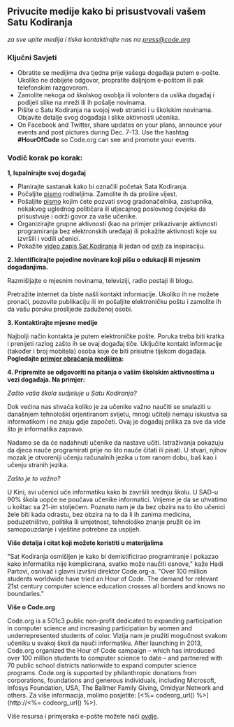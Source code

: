 

## Privucite medije kako bi prisustvovali vašem Satu Kodiranja

*za sve upite medija i tiska kontaktirajte nas na <press@code.org>*

### Ključni Savjeti

  * Obratite se medijima dva tjedna prije vašega događaja putem e-pošte. Ukoliko ne dobijete odgovor, propratite daljnjom e-poštom ili pak telefonskim razgovorom.
  * Zamolite nekoga od školskog osoblja ili volontera da uslika događaj i podijeli slike na mreži ili ih pošalje novinama.
  * Pišite o Satu Kodiranja na svojoj web stranici i u školskim novinama. Objavite detalje svog događaja i slike aktivnosti učenika.
  * On Facebook and Twitter, share updates on your plans, announce your events and post pictures during Dec. 7-13. Use the hashtag **#HourOfCode** so Code.org can see and promote your events.

### Vodič korak po korak:

**1, Ispalnirajte svoj događaj**

  * Planirajte sastanak kako bi označili početak Sata Kodiranja.
  * Počaljite [pismo](<%= hoc_uri('/resources/#sample-emails') %>) roditeljima. Zamolite ih da prošire vijest.
  * Pošaljite [pismo](<%= hoc_uri('/resources/#sample-emails') %>) kojim ćete pozvati svog gradonačelnika, zastupnika, nekakvog uglednog političara ili utjecajnog poslovnog čovjeka da prisustvuje i održi govor za vaše učenike.
  * Organizirajte grupne aktivnosti (kao na primjer prikazivanje aktivnosti programiranja bez elektronskih uređaja) ili pokažite aktivnosti koje su izvršili i vodili učenici.
  * Pokažite [video zapis Sat Kodiranja](<%= hoc_uri('/') %>) ili jedan od [ovih](<%= hoc_uri('/resources#videos') %>) za inspiraciju.

**2. Identificirajte pojedine novinare koji pišu o edukacji ili mjesnim događanjima.**

Razmišljajte o mjesnim novinama, televiziji, radio postaji ili blogu.

Pretražite internet da biste našli kontakt informacije. Ukoliko ih ne možete pronaći, pozovite publikaciju ili im pošaljite elektroničku poštu i zamolite ih da vašu poruku proslijede zaduženoj osobi.

**3. Kontaktirajte mjesne medije**

Najbolji način kontakta je putem elektroničke pošte. Poruka treba biti kratka i prenijeti razlog zašto ih se ovaj događaj tiče. Uključite kontakt informacije (također i broj mobitela) osoba koje će biti prisutne tijekom događaja. **Pogledajte [primjer obraćanja medijima](<%= hoc_uri('/resources#sample-emails') %>):**

**4. Pripremite se odgovoriti na pitanja o vašim školskim aktivnostima u vezi događaja. Na primjer:**

*Zašto vaša škola sudjeluje u Satu Kodiranja?*

Dok većina nas shvaća koliko je za učenike važno naučiti se snalaziti u današnjem tehnološki orjentiranom svijetu, mnogi učitelji nemaju iskustva sa informatikom i ne znaju gdje započeti. Ovaj je događaj prilika za sve da vide što je informatika zapravo.

Nadamo se da će nadahnuti učenike da nastave učiti. Istraživanja pokazuju da djeca nauče programirati prije no što nauče čitati ili pisati. U stvari, njihov mozak je otvoreniji učenju računalnih jezika u tom ranom dobu, baš kao i učenju stranih jezika.

*Zašto je to važno?*

U Kini, svi učenici uče informatiku kako bi završili srednju školu. U SAD-u 90% škola uopće ne poučava učenike informatici. Vrijeme je da se uhvatimo u koštac sa 21-im stoljećem. Poznato nam je da bez obzira na to što učenici žele biti kada odrastu, bez obzira na to da li ih zanima medicina, poduzetništvo, politika ili umjetnost, tehnološko znanje pružit će im samopouzdanje i vještine potrebne za uspijeh.

**Više detalja i citat koji možete koristiti u materijalima**

"Sat Kodiranja osmišljen je kako bi demistificirao programiranje i pokazao kako informatika nije komplicirana, svatko može naučiti osnove," kaže Hadi Partovi, osnivač i glavni izvršni direktor Code.org-a. "Over 100 million students worldwide have tried an Hour of Code. The demand for relevant 21st century computer science education crosses all borders and knows no boundaries."

**Više o Code.org**

Code.org is a 501c3 public non-profit dedicated to expanding participation in computer science and increasing participation by women and underrepresented students of color. Vizija nam je pružiti mogučnost svakom učeniku u svakoj školi da nauči informatiku. After launching in 2013, Code.org organized the Hour of Code campaign – which has introduced over 100 million students to computer science to date – and partnered with 70 public school districts nationwide to expand computer science programs. Code.org is supported by philanthropic donations from corporations, foundations and generous individuals, including Microsoft, Infosys Foundation, USA, The Ballmer Family Giving, Omidyar Network and others. Za više informacija, molimo posjetite: [<%= codeorg_url() %>](http://<%= codeorg_url() %>).

  
Više resursa i primjeraka e-pošte možete naći [ovdje](<%= hoc_uri('/resources') %>).